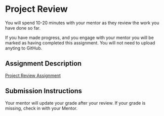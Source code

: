 # Project Review
You will spend 10-20 minutes with your mentor as they review the work you have done so far.

If you have made progress, and you engage with your mentor you will be marked as having completed this assignment. 
You will not need to upload anyting to GitHub.

## Assignment Description

[Project Review Assignment](https://education.launchcode.org/liftoff/assignments/project-review/)

## Submission Instructions
Your mentor will update your grade after your review. If your grade is missing, check in with your Mentor.